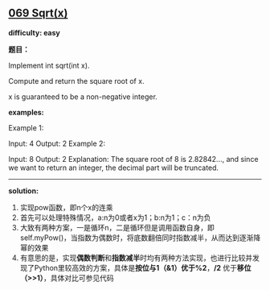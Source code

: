 ## [069 Sqrt(x)](https://leetcode.com/problems/sqrtx/description/)

**difficulty: easy**

**题目：**

Implement int sqrt(int x).

Compute and return the square root of x.

x is guaranteed to be a non-negative integer.

**examples:**

Example 1:

Input: 4
Output: 2
Example 2:

Input: 8
Output: 2
Explanation: The square root of 8 is 2.82842..., and since we want to return an integer, the decimal part will be truncated.

---
**solution:**
1. 实现pow函数，即n个x的连乘
2. 首先可以处理特殊情况，a:n为0或者x为1；b:n为1；c：n为负
3. 大致有两种方案，一是循环n，二是循环但是调用函数自身，即self.myPow()，当指数为偶数时，将底数翻倍同时指数减半，从而达到逐渐降幂的效果
4. 有意思的是，实现**偶数判断**和**指数减半**时均有两种方法实现，也进行比较并发现了Python里较高效的方案，具体是**按位与1（&1）**优于**%2**，**/2** 优于**移位（>>1）**，具体对比可参见代码
